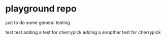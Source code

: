 # playground repo

just to do some general testing

test
test
adding a test for cherrypick
adding a anopther test for cherrypick
